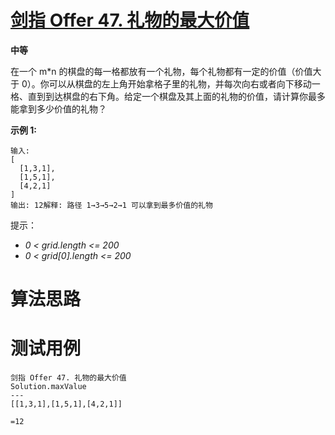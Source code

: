 # [剑指 Offer 47. 礼物的最大价值][cnTitle]

**中等**

在一个 m*n 的棋盘的每一格都放有一个礼物，每个礼物都有一定的价值（价值大于 0）。你可以从棋盘的左上角开始拿格子里的礼物，并每次向右或者向下移动一格、直到到达棋盘的右下角。给定一个棋盘及其上面的礼物的价值，请计算你最多能拿到多少价值的礼物？



**示例 1:** 

```
输入: 
[
  [1,3,1],
  [1,5,1],
  [4,2,1]
]
输出: 12解释: 路径 1→3→5→2→1 可以拿到最多价值的礼物
```



提示：

-  *0 < grid.length <= 200*  
-  *0 < grid[0].length <= 200* 




# 算法思路

# 测试用例
```
剑指 Offer 47. 礼物的最大价值
Solution.maxValue
---
[[1,3,1],[1,5,1],[4,2,1]]

=12
```

[cnTitle]: https://leetcode-cn.com/problems/li-wu-de-zui-da-jie-zhi-lcof/
